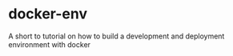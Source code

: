 # docker-env
A short to tutorial on how to build a development and deployment environment with docker
